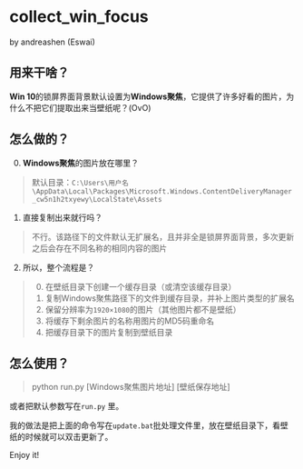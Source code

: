 # collect_win_focus
by andreashen (Eswai)
## 用来干啥？
**Win 10**的锁屏界面背景默认设置为**Windows聚焦**，它提供了许多好看的图片，为什么不把它们提取出来当壁纸呢？(OvO)

## 怎么做的？
0. **Windows聚焦**的图片放在哪里？
> 默认目录：`C:\Users\用户名\AppData\Local\Packages\Microsoft.Windows.ContentDeliveryManager_cw5n1h2txyewy\LocalState\Assets`
1. 直接复制出来就行吗？
> 不行。该路径下的文件默认无扩展名，且并非全是锁屏界面背景，多次更新之后会存在不同名称的相同内容的图片
2. 所以，整个流程是？
> 0. 在壁纸目录下创建一个缓存目录（或清空该缓存目录）
> 1. 复制Windows聚焦路径下的文件到缓存目录，并补上图片类型的扩展名
> 2. 保留分辨率为`1920×1080`的图片（其他图片都不是壁纸）
> 3. 将缓存下剩余图片的名称用图片的MD5码重命名
> 4. 把缓存目录下的图片复制到壁纸目录

## 怎么使用？
> python run.py \[Windows聚焦图片地址\] \[壁纸保存地址\]

或者把默认参数写在`run.py` 里。

我的做法是把上面的命令写在`update.bat`批处理文件里，放在壁纸目录下，看壁纸的时候就可以双击更新了。

Enjoy it!